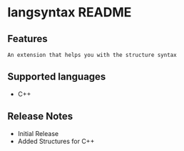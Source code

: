 # langsyntax README

## Features

    An extension that helps you with the structure syntax

## Supported languages
  - C++

## Release Notes

  - Initial Release
  - Added Structures for C++